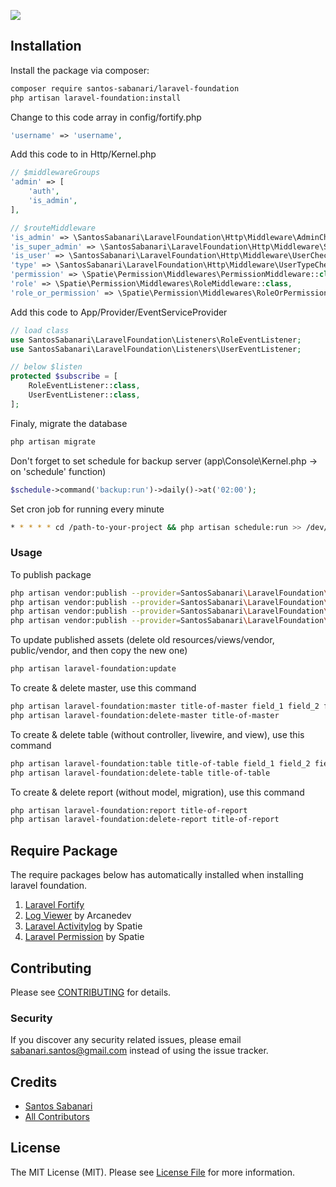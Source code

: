 
![](https://banners.beyondco.de/Laravel%20Foundation.png?theme=light&packageManager=composer+require&packageName=santos-sabanari%2Flaravel-foundation&pattern=texture&style=style_1&description=A+minimalist+admin+panel+using+coreui&md=1&showWatermark=0&fontSize=100px&images=code)

## Installation

Install the package via composer:

```bash
composer require santos-sabanari/laravel-foundation
php artisan laravel-foundation:install
```

Change to this code array in config/fortify.php

``` php
'username' => 'username',
``` 

Add this code to in Http/Kernel.php

``` php
// $middlewareGroups
'admin' => [
    'auth',
    'is_admin',
],

// $routeMiddleware
'is_admin' => \SantosSabanari\LaravelFoundation\Http\Middleware\AdminCheck::class,
'is_super_admin' => \SantosSabanari\LaravelFoundation\Http\Middleware\SuperAdminCheck::class,
'is_user' => \SantosSabanari\LaravelFoundation\Http\Middleware\UserCheck::class,
'type' => \SantosSabanari\LaravelFoundation\Http\Middleware\UserTypeCheck::class,
'permission' => \Spatie\Permission\Middlewares\PermissionMiddleware::class,
'role' => \Spatie\Permission\Middlewares\RoleMiddleware::class,
'role_or_permission' => \Spatie\Permission\Middlewares\RoleOrPermissionMiddleware::class,
```

Add this code to App/Provider/EventServiceProvider

``` php
// load class
use SantosSabanari\LaravelFoundation\Listeners\RoleEventListener;
use SantosSabanari\LaravelFoundation\Listeners\UserEventListener;

// below $listen
protected $subscribe = [
    RoleEventListener::class,
    UserEventListener::class,
];
```

Finaly, migrate the database

```bash
php artisan migrate
```

Don't forget to set schedule for backup server (app\Console\Kernel.php -> on 'schedule' function)

```php
$schedule->command('backup:run')->daily()->at('02:00');
```

Set cron job for running every minute

```bash
* * * * * cd /path-to-your-project && php artisan schedule:run >> /dev/null 2>&1
```


### Usage
To publish package
```bash
php artisan vendor:publish --provider=SantosSabanari\LaravelFoundation\LaravelFoundationServiceProvider --tag=config
php artisan vendor:publish --provider=SantosSabanari\LaravelFoundation\LaravelFoundationServiceProvider --tag=public
php artisan vendor:publish --provider=SantosSabanari\LaravelFoundation\LaravelFoundationServiceProvider --tag=views
php artisan vendor:publish --provider=SantosSabanari\LaravelFoundation\LaravelFoundationServiceProvider --tag=database
```

To update published assets (delete old resources/views/vendor, public/vendor, and then copy the new one)
```bash
php artisan laravel-foundation:update
```

To create & delete master, use this command
```bash
php artisan laravel-foundation:master title-of-master field_1 field_2 field_3
php artisan laravel-foundation:delete-master title-of-master
```

To create & delete table (without controller, livewire, and view), use this command
```bash
php artisan laravel-foundation:table title-of-table field_1 field_2 field_3
php artisan laravel-foundation:delete-table title-of-table
```

To create & delete report (without model, migration), use this command
```bash
php artisan laravel-foundation:report title-of-report
php artisan laravel-foundation:delete-report title-of-report
```

## Require Package
The require packages below has automatically installed when installing laravel foundation.
1. [Laravel Fortify](https://github.com/laravel/fortify)
2. [Log Viewer](https://github.com/ARCANEDEV/LogViewer/blob/master/_docs/1.Installation-and-Setup.md) by Arcanedev
3. [Laravel Activitylog](https://spatie.be/docs/laravel-activitylog) by Spatie
4. [Laravel Permission](https://spatie.be/docs/laravel-permission) by Spatie

## Contributing
Please see [CONTRIBUTING](CONTRIBUTING.md) for details.

### Security

If you discover any security related issues, please email sabanari.santos@gmail.com instead of using the issue tracker.

## Credits

- [Santos Sabanari](https://github.com/santos-sabanari)
- [All Contributors](../../contributors)

## License

The MIT License (MIT). Please see [License File](LICENSE.md) for more information.
